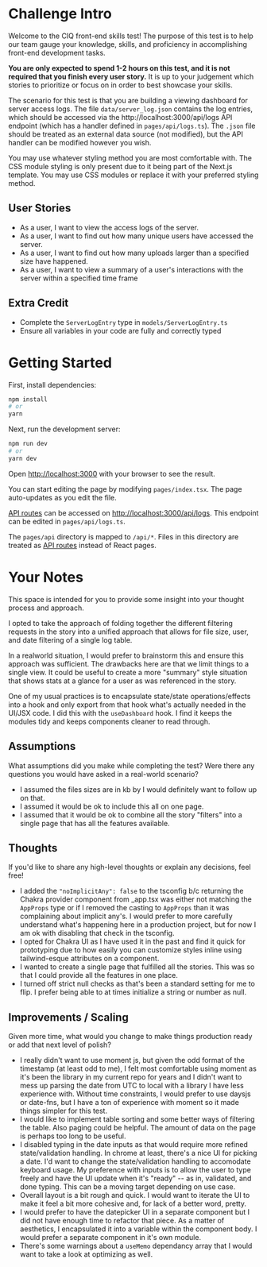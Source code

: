 # Challenge Intro

Welcome to the CIQ front-end skills test! The purpose of this test is to help our team gauge your knowledge, skills, and proficiency in accomplishing front-end development tasks.

**You are only expected to spend 1-2 hours on this test, and it is not required that you finish every user story.** It is up to your judgement which stories to prioritize or focus on in order to best showcase your skills.

The scenario for this test is that you are building a viewing dashboard for server access logs. The file `data/server_log.json` contains the log entries, which should be accessed via the http://localhost:3000/api/logs API endpoint (which has a handler defined in `pages/api/logs.ts`). The `.json` file should be treated as an external data source (not modified), but the API handler can be modified however you wish.

You may use whatever styling method you are most comfortable with. The CSS module styling is only present due to it being part of the Next.js template. You may use CSS modules or replace it with your preferred styling method.

## User Stories

-  As a user, I want to view the access logs of the server.
-  As a user, I want to find out how many unique users have accessed the server.
-  As a user, I want to find out how many uploads larger than a specified size have happened.
-  As a user, I want to view a summary of a user's interactions with the server within a specified time frame

## Extra Credit

-  Complete the `ServerLogEntry` type in `models/ServerLogEntry.ts`
-  Ensure all variables in your code are fully and correctly typed

# Getting Started

First, install dependencies:

```bash
npm install
# or
yarn
```

Next, run the development server:

```bash
npm run dev
# or
yarn dev
```

Open [http://localhost:3000](http://localhost:3000) with your browser to see the result.

You can start editing the page by modifying `pages/index.tsx`. The page auto-updates as you edit the file.

[API routes](https://nextjs.org/docs/api-routes/introduction) can be accessed on [http://localhost:3000/api/logs](http://localhost:3000/api/logs). This endpoint can be edited in `pages/api/logs.ts`.

The `pages/api` directory is mapped to `/api/*`. Files in this directory are treated as [API routes](https://nextjs.org/docs/api-routes/introduction) instead of React pages.

# Your Notes

This space is intended for you to provide some insight into your thought process and approach.

I opted to take the approach of folding together the different filtering requests in the story into a unified approach that allows for file size, user, and date filtering of a single log table.

In a realworld situation, I would prefer to brainstorm this and ensure this approach was sufficient. The drawbacks here are that we limit things to a single view. It could be useful to create a more "summary" style situation that shows stats at a glance for a user as was referenced in the story.

One of my usual practices is to encapsulate state/state operations/effects into a hook and only export from that hook what's actually needed in the UI/JSX code. I did this with the `useDashboard` hook. I find it keeps the modules tidy and keeps components cleaner to read through.

## Assumptions

What assumptions did you make while completing the test? Were there any questions you would have asked in a real-world scenario?

-  I assumed the files sizes are in kb by I would definitely want to follow up on that.
-  I assumed it would be ok to include this all on one page.
-  I assumed that it would be ok to combine all the story "filters" into a single page that has all the features available.

## Thoughts

If you'd like to share any high-level thoughts or explain any decisions, feel free!

-  I added the `"noImplicitAny": false` to the tsconfig b/c returning the Chakra provider component from \_app.tsx was either not matching the `AppProps` type or if I removed the casting to `AppProps` than it was complaining about implicit any's. I would prefer to more carefully understand what's happening here in a production project, but for now I am ok with disabling that check in the tsconfig.
-  I opted for Chakra UI as I have used it in the past and find it quick for prototyping due to how easily you can customize styles inline using tailwind-esque attributes on a component.
-  I wanted to create a single page that fulfilled all the stories. This was so that I could provide all the features in one place.
-  I turned off strict null checks as that's been a standard setting for me to flip. I prefer being able to at times initialize a string or number as null.

## Improvements / Scaling

Given more time, what would you change to make things production ready or add that next level of polish?

-  I really didn't want to use moment js, but given the odd format of the timestamp (at least odd to me), I felt most comfortable using moment as it's been the library in my current repo for years and I didn't want to mess up parsing the date from UTC to local with a library I have less experience with. Without time constraints, I would prefer to use daysjs or date-fns, but I have a ton of experience with moment so it made things simpler for this test.
-  I would like to implement table sorting and some better ways of filtering the table. Also paging could be helpful. The amount of data on the page is perhaps too long to be useful.
-  I disabled typing in the date inputs as that would require more refined state/validation handling. In chrome at least, there's a nice UI for picking a date. I'd want to change the state/validation handling to accomodate keyboard usage. My preference with inputs is to allow the user to type freely and have the UI update when it's "ready" -- as in, validated, and done typing. This can be a moving target depending on use case.
-  Overall layout is a bit rough and quick. I would want to iterate the UI to make it feel a bit more cohesive and, for lack of a better word, pretty.
-  I would prefer to have the datepicker UI in a separate component but I did not have enough time to refactor that piece. As a matter of aesthetics, I encapsulated it into a variable within the component body. I would prefer a separate component in it's own module.
-  There's some warnings about a `useMemo` dependancy array that I would want to take a look at optimizing as well.
